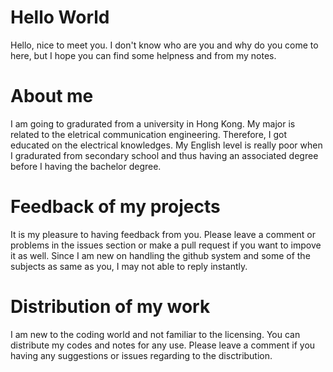 # Hello World
Hello, nice to meet you. I don't know who are you and why do you come to here, but I hope you can find some helpness and from my notes. 

# About me
I am going to gradurated from a university in Hong Kong. My major is related to the eletrical communication engineering. Therefore, I got educated on the electrical knowledges. My English level is really poor when I gradurated from secondary school and thus having an associated degree before I having the bachelor degree. 

# Feedback of my projects
It is my pleasure to having feedback from you. Please leave a comment or problems in the issues section or make a pull request if you want to impove it as well. Since I am new on handling the github system and some of the subjects as same as you, I may not able to reply instantly.

# Distribution of my work
I am new to the coding world and not familiar to the licensing. You can distribute my codes and notes for any use. Please leave a comment if you having any suggestions or issues regarding to the disctribution.